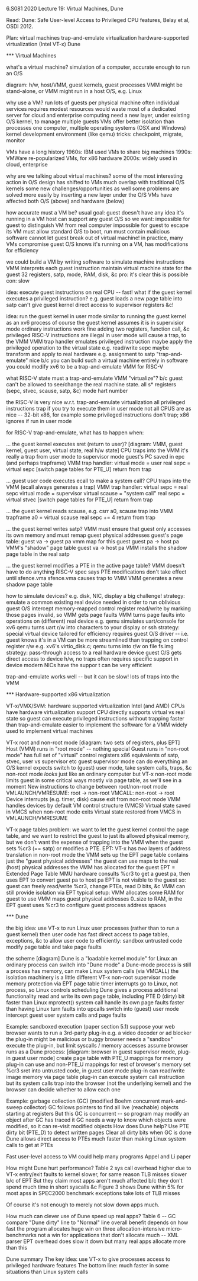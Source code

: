 6.S081 2020 Lecture 19: Virtual Machines, Dune

Read: Dune: Safe User-level Access to Privileged CPU features, Belay et al,
OSDI 2012.

Plan:
  virtual machines
  trap-and-emulate virtualization
  hardware-supported virtualization (Intel VT-x)
  Dune

*** Virtual Machines

what's a virtual machine?
  simulation of a computer, accurate enough to run an O/S

diagram: h/w, host/VMM, guest kernels, guest processes
  VMM might be stand-alone, or
  VMM might run in a host O/S, e.g. Linux

why use a VM?
  run lots of guests per physical machine
    often individual services requires modest resources
    would waste most of a dedicated server
    for cloud and enterprise computing
    need a new layer, under existing O/S kernel, to manage multiple guests
  VMs offer better isolation than processes
  one computer, multiple operating systems (OSX and Windows)
  kernel development environment (like qemu)
  tricks: checkpoint, migrate, monitor

VMs have a long history
  1960s: IBM used VMs to share big machines
  1990s: VMWare re-popularized VMs, for x86 hardware
  2000s: widely used in cloud, enterprise

why are we talking about virtual machines?
  some of the most interesting action in O/S design has shifted to VMs
    much overlap with traditional O/S kernels
    some new challenges/opportunities as well
  some problems are solved more easily by inserting a new layer under the O/S
  VMs have affected both O/S (above) and hardware (below)

how accurate must a VM be?
  usual goal:
    guest doesn't have any idea it's running in a VM
    host can support any guest O/S
  so we want:
    impossible for guest to distinguish VM from real computer
    impossible for guest to escape its VM
  must allow standard O/S to boot, run
  must contain malicious software
    cannot let guest break out of virtual machine!
  in practice, many VMs compromise
    guest O/S knows it's running on a VM,
    has modifications for efficiency

we could build a VM by writing software to simulate machine instructions
  VMM interprets each guest instruction
  maintain virtual machine state for the guest
    32 registers, satp, mode, RAM, disk, &c
  pro: it's clear this is possible
  con: slow

idea: execute guest instructions on real CPU -- fast!
  what if the guest kernel executes a privileged instruction?
    e.g. guest loads a new page table into satp
    can't give guest kernel direct access to supervisor registers &c!

idea: run the guest kernel in user mode
  similar to running the guest kernel as an xv6 process
  of course the guest kernel assumes it is in supervisior mode
  ordinary instructions work fine
    adding two registers, function call, &c
  privileged RISC-V instructions are illegal in user mode
    will cause a trap, to the VMM
  VMM trap handler emulates privileged instruction
    maybe apply the privileged operation to the virtual state
      e.g. read/write sepc
    maybe transform and apply to real hardware
      e.g. assignment to satp
  "trap-and-emulate"
  nice b/c you can build such a virtual machine entirely in software
    you could modify xv6 to be a trap-and-emulate VMM for RISC-V

what RISC-V state must a trap-and-emulate VMM "virtualize"?
  b/c guest can't be allowed to see/change the real machine state.
  all s* registers (sepc, stvec, scause, satp, &c)
  mode
  hart number

the RISC-V is very nice w.r.t. trap-and-emulate virtualization
  all privileged instructions trap if you try to execute them in user mode
  not all CPUS are as nice -- 32-bit x86, for example
    some privileged instructions don't trap; x86 ignores if run in user mode

for RISC-V trap-and-emulate, what has to happen when:

... the guest kernel executes sret (return to user)?
    [diagram: VMM, guest kernel, guest user, virtual state, real h/w state]
    CPU traps into the VMM
      it's really a trap from user mode to supervisor mode
      guest's PC saved in epc (and perhaps trapframe)
    VMM trap handler:
      virtual mode = user
      real sepc = virtual sepc
      [switch page tables for PTE_U]
      return from trap

... guest user code executes ecall to make a system call?
    CPU traps into the VMM (ecall always generates a trap)
    VMM trap handler:
      virtual sepc = real sepc
      virtual mode = supervisor
      virtual scause = "system call"
      real sepc = virtual stvec
      [switch page tables for PTE_U]
      return from trap

... the guest kernel reads scause, e.g. csrr a0, scause
    trap into VMM
    trapframe a0 = virtual scause
    real sepc += 4
    return from trap

... the guest kernel writes satp?
  VMM must ensure that guest only accesses its own memory
    and must remap guest physical addresses
  guest's page table:
    guest va -> guest pa
  vmm map for this guest
    guest pa -> host pa
  VMM's "shadow" page table
    guest va -> host pa
  VMM installs the shadow page table in the real satp

... the guest kernel modifies a PTE in the active page table?
  VMM doesn't have to do anything
  RISC-V spec says PTE modifications don't take effect until sfence.vma
  sfence.vma causes trap to VMM
    VMM generates a new shadow page table

how to simulate devices?
  e.g. disk, NIC, display
  a big challenge!
  strategy: emulate a common existing real device
    needed in order to run oblivious guest O/S
    intercept memory-mapped control register read/write
      by marking those pages invalid, so VMM gets page faults
    VMM turns page faults into operations on (different) real device
    e.g. qemu simulates uart/console for xv6
      qemu turns uart r/w into characters to your display or ssh
  strategy: special virtual device tailored for efficiency
    requires guest O/S driver -- i.e. guest knows it's in a VM
    can be more streamlined than trapping on control register r/w
    e.g. xv6's virtio_disk.c; qemu turns into r/w on file fs.img
  strategy: pass-through access to a real hardware device
    guest O/S gets direct access to device h/w, no traps
    often requires specific support in device
      modern NICs have the suppor t
    can be very efficient

trap-and-emulate works well -- but it can be slow!
  lots of traps into the VMM

*** Hardware-supported x86 virtualization

VT-x/VMX/SVM: hardware supported virtualization
  Intel (and AMD) CPUs have hardware virtualization support
    CPU directly supports virtual vs real state
    so guest can execute privileged instructions without trapping
  faster than trap-and-emulate
  easier to implement the software for a VMM
  widely used to implement virtual machines

VT-x root and non-root mode
  [diagram: two sets of registers, plus EPT]
  Host (VMM) runs in "root mode" -- nothing special
  Guest runs in "non-root mode"
    has full set of "virtual" control registers
      x86 equivalents of satp, stvec, user vs supervisor etc
    guest supervisor mode can do everything an O/S kernel expects
      switch to (guest) user mode, take system calls, traps, &c
    non-root mode *looks* just like an ordinary computer
    but VT-x non-root mode limits guest in some critical ways
      mostly via page table, as we'll see in a moment
  New instructions to change between root/non-root mode
    VMLAUNCH/VMRESUME: root -> non-root
    VMCALL: non-root -> root
  Device interrupts (e.g. timer, disk) cause exit from non-root mode
    VMM handles devices by default
  VM control structure (VMCS)
    Virtual state saved in VMCS when non-root mode exits
    Virtual state restored from VMCS in VMLAUNCH/VMRESUME

VT-x page tables
  problem:
    we want to let the guest kernel control the page table,
    and we want to restrict the guest to just its allowed physical memory,
    but we don't want the expense of trapping into the VMM when
      the guest sets %cr3 (== satp) or modifies a PTE.
  EPT: VT-x has *two* layers of address translation in non-root mode
    the VMM sets up the EPT page table
    contains just the "guest physical addresses" the guest can use
    maps to the real (host) physical addresses the VMM has allocated for the guest
    EPT = Extended Page Table
  MMU hardware consults %cr3 to get a guest pa,
    then uses EPT to convert guest pa to host pa
  EPT is not visible to the guest
  so:
    guest can freely read/write %cr3, change PTEs, read D bits, &c
    VMM can still provide isolation via EPT
  typical setup:
    VMM allocates some RAM for guest to use
    VMM maps guest physical addresses 0..size to RAM, in the EPT
    guest uses %cr3 to configure guest process address spaces

*** Dune

the big idea:
  use VT-x to run Linux user processes (rather than to run a guest kernel)
  then user code has fast direct access to page tables, exceptions, &c
  to allow user code to efficiently:
    sandbox untrusted code
    modify page table and take page faults

the scheme
  [diagram]
  Dune is a "loadable kernel module" for Linux
  an ordinary process can switch into "Dune mode"
  a Dune-mode process is still a process
    has memory, can make Linux system calls (via VMCALL)
  the isolation machinery is a little different
    VT-x non-root supervisor mode
    memory protection via EPT page table
    timer interrupts go to Linux, not process, so Linux controls scheduling
  Dune gives a process additional functionality
    read and write its own page table, including PTE D (dirty) bit
      faster than Linux mprotect() system call
    handle its own page faults
      faster than having Linux turn faults into upcalls
    switch into (guest) user mode
    intercept guest user system calls and page faults

Example: sandboxed execution (paper section 5.1)
  suppose your web browser wants to run a 3rd-party plug-in
    e.g. a video decoder or ad blocker
    the plug-in might be malicious or buggy
  browser needs a "sandbox"
    execute the plug-in, but limit syscalls / memory accesses
  assume browser runs as a Dune process:
    [diagram: browser in guest supervisor mode, plug-in guest user mode]
    create page table with PTE_U mappings for memory plug-in can use
      and non-PTE_U mappings for rest of browser's memory
    set %cr3
    sret into untrusted code, in guest user mode
    plug-in can read/write image memory via page table
    plug-in can execute system call instruction
      but its system calls trap into the browser (not the underlying kernel)
      and the browser can decide whether to allow each one

Example: garbage collection (GC)
  (modified Boehm concurrent mark-and-sweep collector)
  GC follows pointers to find all live (reachable) objects
    starting at registers
  But this GC is concurrent -- so program may modify an object after GC has traced it
  GC needs a way to know which objects were modified,
    so it can re-visit modified objects
  How does Dune help?
    Use PTE dirty bit (PTE_D) to detect written pages
    Clear all dirty bits when GC is done
    Dune allows direct access to PTEs
      much faster than making Linux system calls to get at PTEs

Fast user-level access to VM could help many programs
  Appel and Li paper

How might Dune hurt performance?
  Table 2
    sys call overhead higher due to VT-x entry/exit
    faults to kernel slower, for same reason
    TLB misses slower b/c of EPT
  But they claim most apps aren't much affected
    b/c they don't spend much time in short syscalls &c
    Figure 3 shows Dune within 5% for most apss in SPEC2000 benchmark
      exceptions take lots of TLB misses

Of course it's not enough to merely not slow down apps much.

How much can clever use of Dune speed up real apps?
  Table 6 -- GC
  compare "Dune dirty" line to "Normal" line
  overall benefit depends on how fast the program allocates
  huge win on three allocation-intensive micro-benchmarks
  not a win for applications that don't allocate much -- XML parser
    EPT overhead does slow it down
    but many real apps allocate more than this

Dune summary
  The key idea: use VT-x to give processes access to privileged hardware features
  The bottom line: much faster in some situations than Linux system calls
